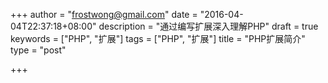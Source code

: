 +++
author = "frostwong@gmail.com"
date = "2016-04-04T22:37:18+08:00"
description = "通过编写扩展深入理解PHP"
draft = true
keywords = ["PHP", "扩展"]
tags = ["PHP", "扩展"]
title = "PHP扩展简介"
type = "post"

+++

